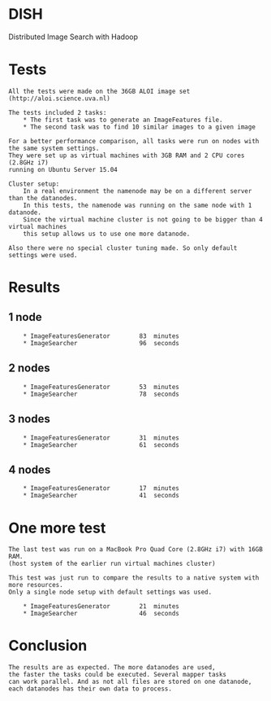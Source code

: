 # DISH
Distributed Image Search with Hadoop

# Tests

	All the tests were made on the 36GB ALOI image set (http://aloi.science.uva.nl)
	
	The tests included 2 tasks:
		* The first task was to generate an ImageFeatures file.
		* The second task was to find 10 similar images to a given image
	
	For a better performance comparison, all tasks were run on nodes with the same system settings.
	They were set up as virtual machines with 3GB RAM and 2 CPU cores (2.8GHz i7)
	running on Ubuntu Server 15.04

	Cluster setup:
		In a real environment the namenode may be on a different server than the datanodes.
		In this tests, the namenode was running on the same node with 1 datanode.
		Since the virtual machine cluster is not going to be bigger than 4 virtual machines
		this setup allows us to use one more datanode.
		
	Also there were no special cluster tuning made. So only default settings were used.

# Results

## 1 node

		* ImageFeaturesGenerator		83	minutes
		* ImageSearcher					96	seconds
		
## 2 nodes

		* ImageFeaturesGenerator		53	minutes
		* ImageSearcher					78	seconds

## 3 nodes
	
		* ImageFeaturesGenerator		31	minutes
		* ImageSearcher					61	seconds

## 4 nodes
	
		* ImageFeaturesGenerator		17	minutes
		* ImageSearcher					41	seconds
		
# One more test

	The last test was run on a MacBook Pro Quad Core (2.8GHz i7) with 16GB RAM.
	(host system of the earlier run virtual machines cluster)
	
	This test was just run to compare the results to a native system with more resources.
	Only a single node setup with default settings was used.
	
		* ImageFeaturesGenerator		21	minutes
		* ImageSearcher					46	seconds

# Conclusion

	The results are as expected. The more datanodes are used,
	the faster the tasks could be executed. Several mapper tasks
	can work parallel. And as not all files are stored on one datanode, 
	each datanodes has their own data to process.